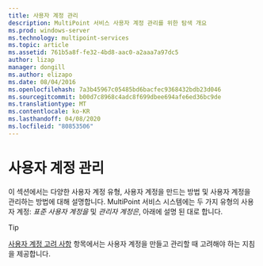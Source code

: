 ```yaml
---
title: 사용자 계정 관리
description: MultiPoint 서비스 사용자 계정 관리를 위한 탐색 개요
ms.prod: windows-server
ms.technology: multipoint-services
ms.topic: article
ms.assetid: 761b5a8f-fe32-4bd8-aac0-a2aaa7a97dc5
author: lizap
manager: dongill
ms.author: elizapo
ms.date: 08/04/2016
ms.openlocfilehash: 7a3b45967c05485bd6bacfec9368432bdb23d046
ms.sourcegitcommit: b00d7c8968c4adc8f699dbee694afe6ed36bc9de
ms.translationtype: MT
ms.contentlocale: ko-KR
ms.lasthandoff: 04/08/2020
ms.locfileid: "80853506"
---
```

# <a name="manage-user-accounts"></a>사용자 계정 관리
이 섹션에서는 다양한 사용자 계정 유형, 사용자 계정을 만드는 방법 및 사용자 계정을 관리하는 방법에 대해 설명합니다. MultiPoint 서비스 시스템에는 두 가지 유형의 사용자 계정: *표준 사용자 계정을* 및 *관리자 계정은*, 아래에 설명 된 대로 합니다.  
  
> [!TIP]  
> [사용자 계정 고려 사항](User-Account-Considerations.md) 항목에서는 사용자 계정을 만들고 관리할 때 고려해야 하는 지침을 제공합니다. 